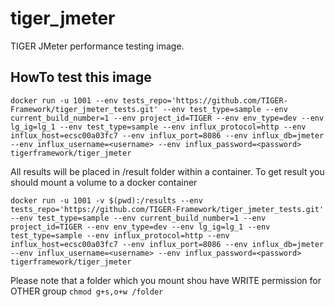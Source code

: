 # tiger_jmeter
TIGER JMeter performance testing image.

## HowTo test this image

```
docker run -u 1001 --env tests_repo='https://github.com/TIGER-Framework/tiger_jmeter_tests.git' --env test_type=sample --env current_build_number=1 --env project_id=TIGER --env env_type=dev --env lg_ig=lg_1 --env test_type=sample --env influx_protocol=http --env influx_host=ecsc00a03fc7 --env influx_port=8086 --env influx_db=jmeter --env influx_username=<username> --env influx_password=<password> tigerframework/tiger_jmeter
```

All results will be placed in /result folder within a container. To get result you should mount a volume to a docker container

```
docker run -u 1001 -v $(pwd):/results --env tests_repo='https://github.com/TIGER-Framework/tiger_jmeter_tests.git' --env test_type=sample --env current_build_number=1 --env project_id=TIGER --env env_type=dev --env lg_ig=lg_1 --env test_type=sample --env influx_protocol=http --env influx_host=ecsc00a03fc7 --env influx_port=8086 --env influx_db=jmeter --env influx_username=<username> --env influx_password=<password> tigerframework/tiger_jmeter
```
Please note that a folder which you mount shou have WRITE permission for OTHER group ``` chmod g+s,o+w /folder ```
